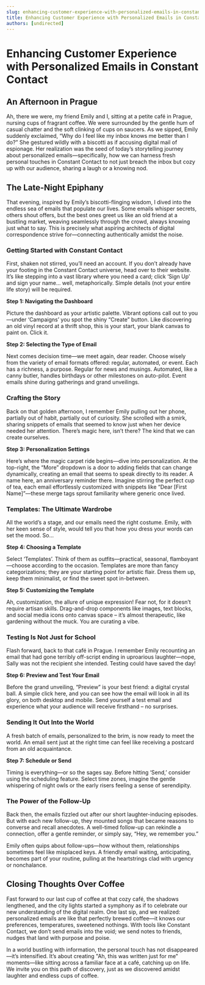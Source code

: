 ```yaml
---
slug: enhancing-customer-experience-with-personalized-emails-in-constant-contact
title: Enhancing Customer Experience with Personalized Emails in Constant Contact
authors: [undirected]
---
```



# Enhancing Customer Experience with Personalized Emails in Constant Contact

## An Afternoon in Prague

Ah, there we were, my friend Emily and I, sitting at a petite café in Prague, nursing cups of fragrant coffee. We were surrounded by the gentle hum of casual chatter and the soft clinking of cups on saucers. As we sipped, Emily suddenly exclaimed, “Why do I feel like my inbox knows me better than I do?” She gestured wildly with a biscotti as if accusing digital mail of espionage. Her realization was the seed of today’s storytelling journey about personalized emails—specifically, how we can harness fresh personal touches in Constant Contact to not just breach the inbox but cozy up with our audience, sharing a laugh or a knowing nod.

## The Late-Night Epiphany

That evening, inspired by Emily’s biscotti-flinging wisdom, I dived into the endless sea of emails that populate our lives. Some emails whisper secrets, others shout offers, but the best ones greet us like an old friend at a bustling market, weaving seamlessly through the crowd, always knowing just what to say. This is precisely what aspiring architects of digital correspondence strive for—connecting authentically amidst the noise.

### **Getting Started with Constant Contact**

First, shaken not stirred, you’ll need an account. If you don’t already have your footing in the Constant Contact universe, head over to their website. It’s like stepping into a vast library where you need a card; click ‘Sign Up’ and sign your name… well, metaphorically. Simple details (not your entire life story) will be required.

**Step 1: Navigating the Dashboard**

Picture the dashboard as your artistic palette. Vibrant options call out to you—under ‘Campaigns’ you spot the shiny “Create” button. Like discovering an old vinyl record at a thrift shop, this is your start, your blank canvas to paint on. Click it.

**Step 2: Selecting the Type of Email**

Next comes decision time—we meet again, dear reader. Choose wisely from the variety of email formats offered: regular, automated, or event. Each has a richness, a purpose. Regular for news and musings. Automated, like a canny butler, handles birthdays or other milestones on auto-pilot. Event emails shine during gatherings and grand unveilings.

### **Crafting the Story**

Back on that golden afternoon, I remember Emily pulling out her phone, partially out of habit, partially out of curiosity. She scrolled with a smirk, sharing snippets of emails that seemed to know just when her device needed her attention. There’s magic here, isn’t there? The kind that we can create ourselves.

**Step 3: Personalization Settings**

Here’s where the magic carpet ride begins—dive into personalization. At the top-right, the “More” dropdown is a door to adding fields that can change dynamically, creating an email that seems to speak directly to its reader. A name here, an anniversary reminder there. Imagine stirring the perfect cup of tea, each email effortlessly customized with snippets like “Dear [First Name]”—these merge tags sprout familiarity where generic once lived.

### Templates: The Ultimate Wardrobe

All the world’s a stage, and our emails need the right costume. Emily, with her keen sense of style, would tell you that how you dress your words can set the mood. So…

**Step 4: Choosing a Template**

Select ‘Templates’. Think of them as outfits—practical, seasonal, flamboyant—choose according to the occasion. Templates are more than fancy categorizations; they are your starting point for artistic flair. Dress them up, keep them minimalist, or find the sweet spot in-between.

**Step 5: Customizing the Template**

Ah, customization, the allure of unique expression! Fear not, for it doesn’t require artisan skills. Drag-and-drop components like images, text blocks, and social media icons onto canvas space – it’s almost therapeutic, like gardening without the muck. You are curating a vibe.

### Testing Is Not Just for School

Flash forward, back to that café in Prague. I remember Emily recounting an email that had gone terribly off-script ending in uproarious laughter—nope, Sally was not the recipient she intended. Testing could have saved the day!

**Step 6: Preview and Test Your Email**

Before the grand unveiling, “Preview” is your best friend: a digital crystal ball. A simple click here, and you can see how the email will look in all its glory, on both desktop and mobile. Send yourself a test email and experience what your audience will receive firsthand – no surprises.

### Sending It Out Into the World

A fresh batch of emails, personalized to the brim, is now ready to meet the world. An email sent just at the right time can feel like receiving a postcard from an old acquaintance.

**Step 7: Schedule or Send**

Timing is everything—or so the sages say. Before hitting ‘Send,’ consider using the scheduling feature. Select time zones, imagine the gentle whispering of night owls or the early risers feeling a sense of serendipity.

### The Power of the Follow-Up

Back then, the emails fizzled out after our short laughter-inducing episodes. But with each new follow-up, they mounted songs that became reasons to converse and recall anecdotes. A well-timed follow-up can rekindle a connection, offer a gentle reminder, or simply say, “Hey, we remember you.”

Emily often quips about follow-ups—how without them, relationships sometimes feel like misplaced keys. A friendly email waiting, anticipating, becomes part of your routine, pulling at the heartstrings clad with urgency or nonchalance.

## Closing Thoughts Over Coffee

Fast forward to our last cup of coffee at that cozy café, the shadows lengthened, and the city lights started a symphony as if to celebrate our new understanding of the digital realm. One last sip, and we realized: personalized emails are like that perfectly brewed coffee—it knows our preferences, temperatures, sweetened nothings. With tools like Constant Contact, we don’t send emails into the void; we send notes to friends, nudges that land with purpose and poise.

In a world bustling with information, the personal touch has not disappeared—it’s intensified. It’s about creating "Ah, this was written just for me" moments—like sitting across a familiar face at a café, catching up on life. We invite you on this path of discovery, just as we discovered amidst laughter and endless cups of coffee.